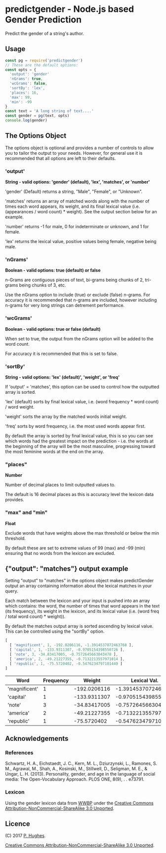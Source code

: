 # predictgender - Node.js based Gender Prediction

Predict the gender of a string's author.

## Usage
```Javascript
const pg = require('predictgender')
// These are the default options:
const opts = {
  'output': 'gender'
  'nGrams': true,
  'wcGrams': false,
  'sortBy': 'lex',
  'places': 16,
  'max': 99,
  'min': -99
}
const text = 'A long string of text....'
const gender = pg(text, opts)
console.log(gender)
```

## The Options Object

The options object is optional and provides a number of controls to allow you to tailor the output to your needs. However, for general use it is recommended that all options are left to their defaults.

### 'output'

**String - valid options: 'gender' (default), 'lex', 'matches', or 'number'**

'gender' (Default) returns a string, "Male", "Female", or "Unknown".

'matches' returns an array of matched words along with the number of times each word appears, its weight, and its final lexical value (i.e. (appearances / word count) * weight). See the output section below for an example.

'number' returns -1 for male, 0 for indeterminate or unknown, and 1 for female.

'lex' returns the lexical value, positive values being female, negative being male.

### 'nGrams'

**Boolean - valid options: true (default) or false**

n-Grams are contiguous pieces of text, bi-grams being chunks of 2, tri-grams being chunks of 3, etc.

Use the nGrams option to include (true) or exclude (false) n-grams. For accuracy it is recommended that n-grams are included, however including n-grams for very long strings can detrement performance.

### 'wcGrams'

**Boolean - valid options: true or false (default)**

When set to true, the output from the nGrams option will be added to the word count.

For accuracy it is recommended that this is set to false.

### 'sortBy'

**String - valid options: 'lex' (default)', 'weight', or 'freq'**

If 'output' = 'matches', this option can be used to control how the outputted array is sorted.

'lex' (default) sorts by final lexical value, i.e. (word frequency * word count) / word weight.

'weight' sorts the array by the matched words initial weight.

'freq' sorts by word frequency, i.e. the most used words appear first.

By default the array is sorted by final lexical value, this is so you can see which words had the greatest impact on the prediction - i.e. the words at the beginning of the array will be the most masculine, progressing toward the most feminine words at the end on the array.

### "places"

**Number**

Number of decimal places to limit outputted values to.

The default is 16 decimal places as this is accuracy level the lexicon data provides.

### "max" and "min"

**Float**

Exclude words that have weights above the max threshold or below the min threshold.

By default these are set to extreme values of 99 (max) and -99 (min) ensuring that no words from the lexicon are excluded.

## {"output": "matches"} output example
Setting "output" to "matches" in the options object makes predictGender output an array containing information about the lexical matches in your query.

Each match between the lexicon and your input is pushed into an array which contains: the word, the number of times that word appears in the text (its frequency), its weight in the lexicon, and its lexical value (i.e. (word freq / total word count) * weight)).

By default the matches output array is sorted ascending by lexical value. This can be controlled using the "sortBy" option.

```javascript
[
  [ 'magnificent', 1, -192.0206116, -1.3914537072463768 ],
  [ 'capital', 1, -133.9311307, -0.9705154398550726 ],
  [ 'note', 3, -34.83417005, -0.7572645663043478 ],
  [ 'america', 2, -49.21227355, -0.7132213557971014 ],
  [ 'republic', 1, -75.5720402, -0.5476234797101449 ]
]
```

| Word          | Frequency | Weight        | Lexical Val.        |
| ------------- | --------- | ------------- | ------------------- |
| 'magnificent' | 1         | -192.0206116  | -1.3914537072463768 |
| 'capital'     | 1         | -133.9311307  | -0.9705154398550726 |
| 'note'        | 3         | -34.83417005  | -0.7572645663043478 |
| 'america'     | 2         | -49.21227355  | -0.7132213557971014 |
| 'republic'    | 1         | -75.5720402   | -0.5476234797101449 |

## Acknowledgements

### References
Schwartz, H. A., Eichstaedt, J. C., Kern, M. L., Dziurzynski, L., Ramones, S. M., Agrawal, M., Shah, A., Kosinski, M., Stillwell, D., Seligman, M. E., & Ungar, L. H. (2013). Personality, gender, and age in the language of social media: The Open-Vocabulary Approach. PLOS ONE, 8(9), . . e73791.

### Lexicon
Using the gender lexicon data from [WWBP](http://www.wwbp.org/lexica.html) under the [Creative Commons Attribution-NonCommercial-ShareAlike 3.0 Unported](http://creativecommons.org/licenses/by-nc-sa/3.0/).

## Licence
(C) 2017 [P. Hughes](https://www.phugh.es).

[Creative Commons Attribution-NonCommercial-ShareAlike 3.0 Unported](http://creativecommons.org/licenses/by-nc-sa/3.0/).
